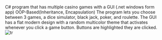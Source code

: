 C# program that has multiple casino games with a GUI (.net windows form app)
OOP-Based(Inheritance, Encapsulation)
The program lets you choose between 3 games, a dice simulator, black jack, poker, and roulette. 
The GUI has a flat modern design with a random multicolor theme that activates whenever you click a game button. Buttons are highlighted they are clicked.
![tr](https://user-images.githubusercontent.com/64340009/138211171-10c91829-6919-4c53-8cb1-7898382ed4de.gif)
